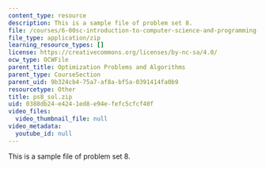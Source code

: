 ```yaml
---
content_type: resource
description: This is a sample file of problem set 8.
file: /courses/6-00sc-introduction-to-computer-science-and-programming-spring-2011/0388db24e4241ed8e94efefc5cfcf40f_ps8_sol.zip
file_type: application/zip
learning_resource_types: []
license: https://creativecommons.org/licenses/by-nc-sa/4.0/
ocw_type: OCWFile
parent_title: Optimization Problems and Algorithms
parent_type: CourseSection
parent_uid: 9b324cb4-75a7-af8a-bf5a-0391414fa0b9
resourcetype: Other
title: ps8_sol.zip
uid: 0388db24-e424-1ed8-e94e-fefc5cfcf40f
video_files:
  video_thumbnail_file: null
video_metadata:
  youtube_id: null
---
```

This is a sample file of problem set 8.